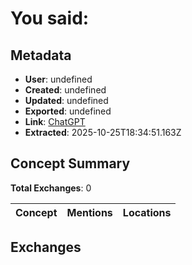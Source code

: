 # **You said:**

## Metadata

- **User**: undefined
- **Created**: undefined
- **Updated**: undefined
- **Exported**: undefined
- **Link**: [ChatGPT](undefined)
- **Extracted**: 2025-10-25T18:34:51.163Z

## Concept Summary

**Total Exchanges**: 0

| Concept | Mentions | Locations |
|---------|----------|----------|

## Exchanges

